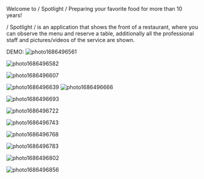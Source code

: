 
Welcome to / Spotlight /
Preparing your favorite food for more than 10 years!

/ Spotlight / is an application that shows the front of a restaurant, where you can observe the menu and reserve a table, additionally all the professional staff and pictures/videos of the service are shown.

DEMO:
![photo1686496561](https://github.com/ChloePrice4Ever/ProiectulTW/assets/76448511/e1ec9553-c506-4d43-b438-401ab1a93f61)

![photo1686496582](https://github.com/ChloePrice4Ever/ProiectulTW/assets/76448511/ba748c24-ab32-47ca-9c3a-92b04644f3ef)

![photo1686496607](https://github.com/ChloePrice4Ever/ProiectulTW/assets/76448511/ba5b501e-c327-4772-a0f8-1305fa07e07e)

![photo1686496639](https://github.com/ChloePrice4Ever/ProiectulTW/assets/76448511/8c255ca4-fb84-4ea6-9f7b-560f5ae7ecc8)
![photo1686496666](https://github.com/ChloePrice4Ever/ProiectulTW/assets/76448511/105049a3-c2bb-43d1-a4e6-86f56d7ca0ce)

![photo1686496693](https://github.com/ChloePrice4Ever/ProiectulTW/assets/76448511/29c45be4-877b-4a3d-9262-cea221b6da9a)

![photo1686496722](https://github.com/ChloePrice4Ever/ProiectulTW/assets/76448511/228e8df9-89fd-4d0f-b39c-3e6c4f1a068f)

![photo1686496743](https://github.com/ChloePrice4Ever/ProiectulTW/assets/76448511/abb05c39-a04c-4feb-b169-f65554479d7f)

![photo1686496768](https://github.com/ChloePrice4Ever/ProiectulTW/assets/76448511/53c3c6da-2e0c-4d8b-a1be-cc242987f6fd)

![photo1686496783](https://github.com/ChloePrice4Ever/ProiectulTW/assets/76448511/9c538069-1cd2-40f9-81ce-72e73be60866)

![photo1686496802](https://github.com/ChloePrice4Ever/ProiectulTW/assets/76448511/b6469593-a0a1-47f1-93f7-ab71527fa488)

![photo1686496856](https://github.com/ChloePrice4Ever/ProiectulTW/assets/76448511/f53830fb-e59a-451b-8c03-0f42f0b5582b)



